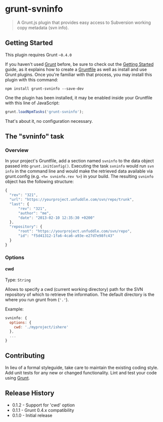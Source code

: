 # grunt-svninfo

> A Grunt.js plugin that provides easy access to Subversion working copy metadata (svn info).

## Getting Started
This plugin requires Grunt `~0.4.0`

If you haven't used [Grunt](http://gruntjs.com/) before, be sure to check out the [Getting Started](http://gruntjs.com/getting-started) guide, as it explains how to create a [Gruntfile](http://gruntjs.com/sample-gruntfile) as well as install and use Grunt plugins. Once you're familiar with that process, you may install this plugin with this command:

```shell
npm install grunt-svninfo --save-dev
```

One the plugin has been installed, it may be enabled inside your Gruntfile with this line of JavaScript:

```js
grunt.loadNpmTasks('grunt-svninfo');
```

That's about it, no configuration necessary.

## The "svninfo" task

### Overview
In your project's Gruntfile, add a section named `svninfo` to the data object passed into `grunt.initConfig()`.
Executing the task `svninfo` would run `svn info` in the command line and would make the retrieved data available via grunt.config (e.g. `<%= svninfo.rev %>`) in your build.
The resulting `svninfo` object has the following structure:


```js
{
  "rev": "321",
  "url": "https://yourproject.unfuddle.com/svn/repo/trunk",
  "last": {
 	  "rev": "321",
 	  "author": "me",
 	  "date": "2013-02-10 12:35:30 +0200"
  },
  "repository": {
 	  "root": "https://yourproject.unfuddle.com/svn/repo",
 	  "id": "f5d41312-1fa6-4ca6-a93e-e27d7e98fc43"
  }
}
```

### Options

#### cwd
Type: `String`

Allows to specify a cwd (current working directory) path for the SVN repository of which to retrieve the information. The default directory is the where you run grunt from (`'.'`).

Example:
``` js
svninfo: {
  options: {
    cwd: './myproject/ishere'
  },
  ...
}
```

## Contributing
In lieu of a formal styleguide, take care to maintain the existing coding style. Add unit tests for any new or changed functionality. Lint and test your code using [Grunt](http://gruntjs.com/).

## Release History
 * 0.1.2 - Support for 'cwd' option
 * 0.1.1 - Grunt 0.4.x compatibility
 * 0.1.0 - Initial release
